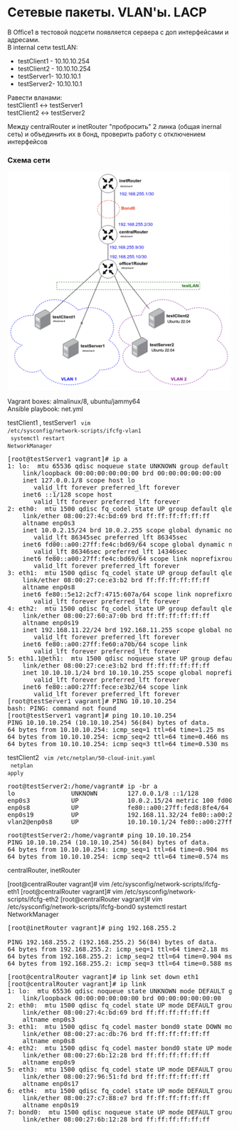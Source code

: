 <h1>Сетевые пакеты. VLAN'ы. LACP</h1>
<p>
В Office1 в тестовой подсети появляется сервера с доп интерфейсами и адресами.<br>
В internal сети testLAN:
</p>
<ul>
    <li>testClient1 - 10.10.10.254</li>
    <li>testClient2 - 10.10.10.254</li>
    <li>testServer1- 10.10.10.1</li>
    <li>testServer2- 10.10.10.1</li>
</ul>
<p>
Равести вланами:<br>
testClient1 <-> testServer1<br>
testClient2 <-> testServer2
</p>
<p>
Между centralRouter и inetRouter "пробросить" 2 линка (общая inernal сеть) и объединить их в бонд, проверить работу c отключением интерфейсов
</p>

<h3>Схема сети</h3>
<img src="scheme.png" alt="" align="center">

<p>
Vagrant boxes: almalinux/8, ubuntu/jammy64 <br>
Ansible playbook: net.yml 
</p>


testClient1 , testServer1
<code>
vim /etc/sysconfig/network-scripts/ifcfg-vlan1<br>
systemctl restart NetworkManager
</code>

<pre>
[root@testServer1 vagrant]# ip a
1: lo: <LOOPBACK,UP,LOWER_UP> mtu 65536 qdisc noqueue state UNKNOWN group default qlen 1000
    link/loopback 00:00:00:00:00:00 brd 00:00:00:00:00:00
    inet 127.0.0.1/8 scope host lo
       valid_lft forever preferred_lft forever
    inet6 ::1/128 scope host
       valid_lft forever preferred_lft forever
2: eth0: <BROADCAST,MULTICAST,UP,LOWER_UP> mtu 1500 qdisc fq_codel state UP group default qlen 1000
    link/ether 08:00:27:4c:bd:69 brd ff:ff:ff:ff:ff:ff
    altname enp0s3
    inet 10.0.2.15/24 brd 10.0.2.255 scope global dynamic noprefixroute eth0
       valid_lft 86345sec preferred_lft 86345sec
    inet6 fd00::a00:27ff:fe4c:bd69/64 scope global dynamic noprefixroute
       valid_lft 86346sec preferred_lft 14346sec
    inet6 fe80::a00:27ff:fe4c:bd69/64 scope link noprefixroute
       valid_lft forever preferred_lft forever
3: eth1: <BROADCAST,MULTICAST,UP,LOWER_UP> mtu 1500 qdisc fq_codel state UP group default qlen 1000
    link/ether 08:00:27:ce:e3:b2 brd ff:ff:ff:ff:ff:ff
    altname enp0s8
    inet6 fe80::5e12:2cf7:4715:607a/64 scope link noprefixroute
       valid_lft forever preferred_lft forever
4: eth2: <BROADCAST,MULTICAST,UP,LOWER_UP> mtu 1500 qdisc fq_codel state UP group default qlen 1000
    link/ether 08:00:27:60:a7:0b brd ff:ff:ff:ff:ff:ff
    altname enp0s19
    inet 192.168.11.22/24 brd 192.168.11.255 scope global noprefixroute eth2
       valid_lft forever preferred_lft forever
    inet6 fe80::a00:27ff:fe60:a70b/64 scope link
       valid_lft forever preferred_lft forever
5: eth1.1@eth1: <BROADCAST,MULTICAST,UP,LOWER_UP> mtu 1500 qdisc noqueue state UP group default qlen 1000
    link/ether 08:00:27:ce:e3:b2 brd ff:ff:ff:ff:ff:ff
    inet 10.10.10.1/24 brd 10.10.10.255 scope global noprefixroute eth1.1
       valid_lft forever preferred_lft forever
    inet6 fe80::a00:27ff:fece:e3b2/64 scope link
       valid_lft forever preferred_lft forever
[root@testServer1 vagrant]# PING 10.10.10.254
bash: PING: command not found
[root@testServer1 vagrant]# ping 10.10.10.254
PING 10.10.10.254 (10.10.10.254) 56(84) bytes of data.
64 bytes from 10.10.10.254: icmp_seq=1 ttl=64 time=1.25 ms
64 bytes from 10.10.10.254: icmp_seq=2 ttl=64 time=0.466 ms
64 bytes from 10.10.10.254: icmp_seq=3 ttl=64 time=0.530 ms
</pre>


testClient2
<code>
vim /etc/netplan/50-cloud-init.yaml<br>
netplan apply
</code>
<pre>
root@testServer2:/home/vagrant# ip -br a
lo               UNKNOWN        127.0.0.1/8 ::1/128
enp0s3           UP             10.0.2.15/24 metric 100 fd00::44:a4ff:fe14:4581/64 fe80::44:a4ff:fe14:4581/64
enp0s8           UP             fe80::a00:27ff:fed8:8fe4/64
enp0s19          UP             192.168.11.32/24 fe80::a00:27ff:fe31:6911/64
vlan2@enp0s8     UP             10.10.10.1/24 fe80::a00:27ff:fed8:8fe4/64
</pre>

<pre>
root@testServer2:/home/vagrant# ping 10.10.10.254
PING 10.10.10.254 (10.10.10.254) 56(84) bytes of data.
64 bytes from 10.10.10.254: icmp_seq=1 ttl=64 time=0.904 ms
64 bytes from 10.10.10.254: icmp_seq=2 ttl=64 time=0.574 ms
</pre>



centralRouter, inetRouter

[root@centralRouter vagrant]# vim /etc/sysconfig/network-scripts/ifcfg-eth1
[root@centralRouter vagrant]# vim /etc/sysconfig/network-scripts/ifcfg-eth2
[root@centralRouter vagrant]# vim /etc/sysconfig/network-scripts/ifcfg-bond0
systemctl restart NetworkManager

<pre>
[root@inetRouter vagrant]# ping 192.168.255.2

PING 192.168.255.2 (192.168.255.2) 56(84) bytes of data.
64 bytes from 192.168.255.2: icmp_seq=1 ttl=64 time=2.18 ms
64 bytes from 192.168.255.2: icmp_seq=2 ttl=64 time=0.904 ms
64 bytes from 192.168.255.2: icmp_seq=3 ttl=64 time=0.588 ms
</pre>
<pre>
[root@centralRouter vagrant]# ip link set down eth1
[root@centralRouter vagrant]# ip link
1: lo: <LOOPBACK,UP,LOWER_UP> mtu 65536 qdisc noqueue state UNKNOWN mode DEFAULT group default qlen 1000
    link/loopback 00:00:00:00:00:00 brd 00:00:00:00:00:00
2: eth0: <BROADCAST,MULTICAST,UP,LOWER_UP> mtu 1500 qdisc fq_codel state UP mode DEFAULT group default qlen 1000
    link/ether 08:00:27:4c:bd:69 brd ff:ff:ff:ff:ff:ff
    altname enp0s3
3: eth1: <BROADCAST,MULTICAST,SLAVE> mtu 1500 qdisc fq_codel master bond0 state DOWN mode DEFAULT group default qlen 1000
    link/ether 08:00:27:ac:db:76 brd ff:ff:ff:ff:ff:ff
    altname enp0s8
4: eth2: <BROADCAST,MULTICAST,SLAVE,UP,LOWER_UP> mtu 1500 qdisc fq_codel master bond0 state UP mode DEFAULT group default qlen 1000
    link/ether 08:00:27:6b:12:28 brd ff:ff:ff:ff:ff:ff
    altname enp0s9
5: eth3: <BROADCAST,MULTICAST,UP,LOWER_UP> mtu 1500 qdisc fq_codel state UP mode DEFAULT group default qlen 1000
    link/ether 08:00:27:96:51:fd brd ff:ff:ff:ff:ff:ff
    altname enp0s17
6: eth4: <BROADCAST,MULTICAST,UP,LOWER_UP> mtu 1500 qdisc fq_codel state UP mode DEFAULT group default qlen 1000
    link/ether 08:00:27:c7:88:e7 brd ff:ff:ff:ff:ff:ff
    altname enp0s19
7: bond0: <BROADCAST,MULTICAST,MASTER,UP,LOWER_UP> mtu 1500 qdisc noqueue state UP mode DEFAULT group default qlen 1000
    link/ether 08:00:27:6b:12:28 brd ff:ff:ff:ff:ff:ff
</pre>
